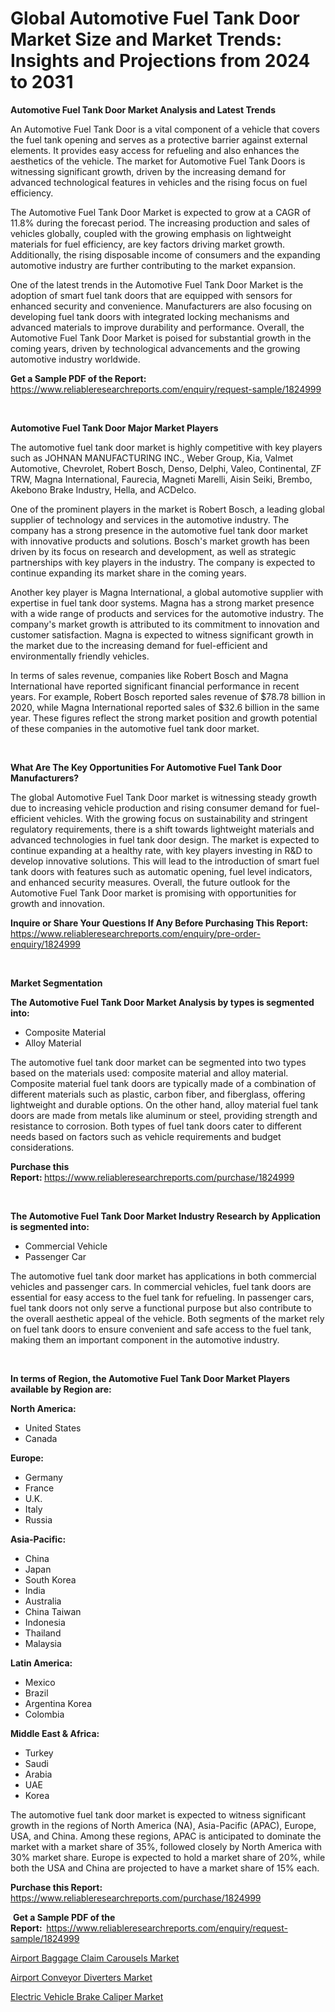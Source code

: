 <p><h1>Global Automotive Fuel Tank Door Market Size and Market Trends: Insights and Projections from 2024 to 2031</h1></p><p><strong>Automotive Fuel Tank Door Market Analysis and Latest Trends</strong></p>
<p><p>An Automotive Fuel Tank Door is a vital component of a vehicle that covers the fuel tank opening and serves as a protective barrier against external elements. It provides easy access for refueling and also enhances the aesthetics of the vehicle. The market for Automotive Fuel Tank Doors is witnessing significant growth, driven by the increasing demand for advanced technological features in vehicles and the rising focus on fuel efficiency.</p><p>The Automotive Fuel Tank Door Market is expected to grow at a CAGR of 11.8% during the forecast period. The increasing production and sales of vehicles globally, coupled with the growing emphasis on lightweight materials for fuel efficiency, are key factors driving market growth. Additionally, the rising disposable income of consumers and the expanding automotive industry are further contributing to the market expansion.</p><p>One of the latest trends in the Automotive Fuel Tank Door Market is the adoption of smart fuel tank doors that are equipped with sensors for enhanced security and convenience. Manufacturers are also focusing on developing fuel tank doors with integrated locking mechanisms and advanced materials to improve durability and performance. Overall, the Automotive Fuel Tank Door Market is poised for substantial growth in the coming years, driven by technological advancements and the growing automotive industry worldwide.</p></p>
<p><strong>Get a Sample PDF of the Report:&nbsp;</strong> <a href="https://www.reliableresearchreports.com/enquiry/request-sample/1824999">https://www.reliableresearchreports.com/enquiry/request-sample/1824999</a></p>
<p>&nbsp;</p>
<p><strong>Automotive Fuel Tank Door Major Market Players</strong></p>
<p><p>The automotive fuel tank door market is highly competitive with key players such as JOHNAN MANUFACTURING INC., Weber Group, Kia, Valmet Automotive, Chevrolet, Robert Bosch, Denso, Delphi, Valeo, Continental, ZF TRW, Magna International, Faurecia, Magneti Marelli, Aisin Seiki, Brembo, Akebono Brake Industry, Hella, and ACDelco.</p><p>One of the prominent players in the market is Robert Bosch, a leading global supplier of technology and services in the automotive industry. The company has a strong presence in the automotive fuel tank door market with innovative products and solutions. Bosch's market growth has been driven by its focus on research and development, as well as strategic partnerships with key players in the industry. The company is expected to continue expanding its market share in the coming years.</p><p>Another key player is Magna International, a global automotive supplier with expertise in fuel tank door systems. Magna has a strong market presence with a wide range of products and services for the automotive industry. The company's market growth is attributed to its commitment to innovation and customer satisfaction. Magna is expected to witness significant growth in the market due to the increasing demand for fuel-efficient and environmentally friendly vehicles.</p><p>In terms of sales revenue, companies like Robert Bosch and Magna International have reported significant financial performance in recent years. For example, Robert Bosch reported sales revenue of $78.78 billion in 2020, while Magna International reported sales of $32.6 billion in the same year. These figures reflect the strong market position and growth potential of these companies in the automotive fuel tank door market.</p></p>
<p>&nbsp;</p>
<p><strong>What Are The Key Opportunities For Automotive Fuel Tank Door Manufacturers?</strong></p>
<p><p>The global Automotive Fuel Tank Door market is witnessing steady growth due to increasing vehicle production and rising consumer demand for fuel-efficient vehicles. With the growing focus on sustainability and stringent regulatory requirements, there is a shift towards lightweight materials and advanced technologies in fuel tank door design. The market is expected to continue expanding at a healthy rate, with key players investing in R&D to develop innovative solutions. This will lead to the introduction of smart fuel tank doors with features such as automatic opening, fuel level indicators, and enhanced security measures. Overall, the future outlook for the Automotive Fuel Tank Door market is promising with opportunities for growth and innovation.</p></p>
<p><strong>Inquire or Share Your Questions If Any Before Purchasing This Report:</strong> <a href="https://www.reliableresearchreports.com/enquiry/pre-order-enquiry/1824999">https://www.reliableresearchreports.com/enquiry/pre-order-enquiry/1824999</a></p>
<p>&nbsp;</p>
<p><strong>Market Segmentation</strong></p>
<p><strong>The Automotive Fuel Tank Door Market Analysis by types is segmented into:</strong></p>
<p><ul><li>Composite Material</li><li>Alloy Material</li></ul></p>
<p><p>The automotive fuel tank door market can be segmented into two types based on the materials used: composite material and alloy material. Composite material fuel tank doors are typically made of a combination of different materials such as plastic, carbon fiber, and fiberglass, offering lightweight and durable options. On the other hand, alloy material fuel tank doors are made from metals like aluminum or steel, providing strength and resistance to corrosion. Both types of fuel tank doors cater to different needs based on factors such as vehicle requirements and budget considerations.</p></p>
<p><strong>Purchase this Report:&nbsp;</strong><a href="https://www.reliableresearchreports.com/purchase/1824999">https://www.reliableresearchreports.com/purchase/1824999</a></p>
<p>&nbsp;</p>
<p><strong>The Automotive Fuel Tank Door Market Industry Research by Application is segmented into:</strong></p>
<p><ul><li>Commercial Vehicle</li><li>Passenger Car</li></ul></p>
<p><p>The automotive fuel tank door market has applications in both commercial vehicles and passenger cars. In commercial vehicles, fuel tank doors are essential for easy access to the fuel tank for refueling. In passenger cars, fuel tank doors not only serve a functional purpose but also contribute to the overall aesthetic appeal of the vehicle. Both segments of the market rely on fuel tank doors to ensure convenient and safe access to the fuel tank, making them an important component in the automotive industry.</p></p>
<p>&nbsp;</p>
<p><strong>In terms of Region, the Automotive Fuel Tank Door Market Players available by Region are:</strong></p>
<p>
    <p> <strong> North America: </strong>
        <ul>
            <li>United States</li>
            <li>Canada</li>
        </ul>
        </p> 
    <p> <strong> Europe: </strong>
        <ul>
            <li>Germany</li>
            <li>France</li>
            <li>U.K.</li>
            <li>Italy</li>
            <li>Russia</li>
        </ul>
        </p> 
    <p> <strong> Asia-Pacific: </strong>
        <ul>
            <li>China</li>
            <li>Japan</li>
            <li>South Korea</li>
            <li>India</li>
            <li>Australia</li>
            <li>China Taiwan</li>
            <li>Indonesia</li>
            <li>Thailand</li>
            <li>Malaysia</li>
        </ul>
        </p> 
    <p> <strong> Latin America: </strong>
        <ul>
            <li>Mexico</li>
            <li>Brazil</li>
            <li>Argentina Korea</li>
            <li>Colombia</li>
        </ul>
        </p> 
    <p> <strong> Middle East & Africa: </strong>
        <ul>
            <li>Turkey</li>
            <li>Saudi</li>
            <li>Arabia</li>
            <li>UAE</li>
            <li>Korea</li>
        </ul>
    </p>
    </p>
<p><p>The automotive fuel tank door market is expected to witness significant growth in the regions of North America (NA), Asia-Pacific (APAC), Europe, USA, and China. Among these regions, APAC is anticipated to dominate the market with a market share of 35%, followed closely by North America with 30% market share. Europe is expected to hold a market share of 20%, while both the USA and China are projected to have a market share of 15% each.</p></p>
<p><strong>Purchase this Report: </strong><a href="https://www.reliableresearchreports.com/purchase/1824999">https://www.reliableresearchreports.com/purchase/1824999</a></p>
<p>&nbsp;<strong>Get a Sample PDF of the Report:&nbsp;&nbsp;</strong><a href="https://www.reliableresearchreports.com/enquiry/request-sample/1824999">https://www.reliableresearchreports.com/enquiry/request-sample/1824999</a></p>
<p><strong></strong></p>
<p><p><a href="https://view.publitas.com/reportprime-1/airport-baggage-claim-carousels-market-size-growth-outlook-from-2023-to-2030-projecting-at-markets-trends-analysis-by-application-regional-outlook-and-revenue/">Airport Baggage Claim Carousels Market</a></p><p><a href="https://view.publitas.com/reportprime-1/insights-into-airport-conveyor-diverters-market-size-analysing-market-share-trends-and-growth-from-2023-to-2030/">Airport Conveyor Diverters Market</a></p><p><a href="https://github.com/Alonsoolds3wq1d81czn8rbol/Market-Research-Report-List-1/blob/main/electric-vehicle-brake-caliper-market.md">Electric Vehicle Brake Caliper Market</a></p></p>